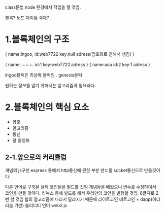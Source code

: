 class문법
node 환경에서 작업을 할 것임.

블록? 노드 차이점 
객체?

# 1.블록체인의 구조
{
    name:ingoo,
    id:web7722
    key:null
    adress(암호화로 인해서 생김)
}

{
    name: ㄴㄴㄴ
    id:1
    key:web7722
    adress
}
{
    name:aaa
    id:2
    key:1
    adress
}


ingoo블럭은 최상위 블럭임 .
genesis블럭


원하는 정보를 알기 위해서는 알고리즘이 필요하다. 
# 2.블록체인의 핵심 요소 
- 암호
- 알고리즘
- 통신
- 탈 중앙화



## 2-1.앞으로의 커리큘럼
개념의 js구현
express 통해서 http통신에 관한 부분 만ㄷ름
socket통신으로 만들것이다.

다른 언어로 구축된 실제 코인들을 빌드할 것임
개념들을 배웠으니 변수를 수정하여서 코인을 만들 것이다. 
리눅스 통해 빌드를 해서 우리만의 코인을 발행할 것임.
8글자로
2번 할 것임
합의 알고리즘에 다라서 달라지기 때문에
라이트코인 비트코인 + dapp(이더리움 기반) 솔리디티 언어 web3.js




